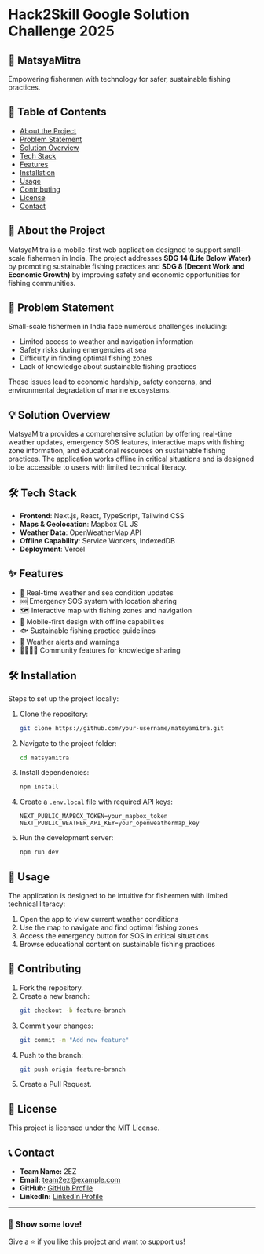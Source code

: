 # Hack2Skill Google Solution Challenge 2025

## 🚀 MatsyaMitra
Empowering fishermen with technology for safer, sustainable fishing practices.

## 📌 Table of Contents
- [About the Project](#about-the-project)
- [Problem Statement](#problem-statement)
- [Solution Overview](#solution-overview)
- [Tech Stack](#tech-stack)
- [Features](#features)
- [Installation](#installation)
- [Usage](#usage)
- [Contributing](#contributing)
- [License](#license)
- [Contact](#contact)

## 📖 About the Project
MatsyaMitra is a mobile-first web application designed to support small-scale fishermen in India. The project addresses **SDG 14 (Life Below Water)** by promoting sustainable fishing practices and **SDG 8 (Decent Work and Economic Growth)** by improving safety and economic opportunities for fishing communities.

## 🧐 Problem Statement
Small-scale fishermen in India face numerous challenges including:
- Limited access to weather and navigation information
- Safety risks during emergencies at sea
- Difficulty in finding optimal fishing zones
- Lack of knowledge about sustainable fishing practices

These issues lead to economic hardship, safety concerns, and environmental degradation of marine ecosystems.

## 💡 Solution Overview
MatsyaMitra provides a comprehensive solution by offering real-time weather updates, emergency SOS features, interactive maps with fishing zone information, and educational resources on sustainable fishing practices. The application works offline in critical situations and is designed to be accessible to users with limited technical literacy.

## 🛠 Tech Stack
- **Frontend**: Next.js, React, TypeScript, Tailwind CSS
- **Maps & Geolocation**: Mapbox GL JS
- **Weather Data**: OpenWeatherMap API
- **Offline Capability**: Service Workers, IndexedDB
- **Deployment**: Vercel

## ✨ Features
- 🌊 Real-time weather and sea condition updates
- 🆘 Emergency SOS system with location sharing
- 🗺️ Interactive map with fishing zones and navigation
- 📱 Mobile-first design with offline capabilities
- 🐟 Sustainable fishing practice guidelines
- 🔔 Weather alerts and warnings
- 👨‍👩‍👧‍👦 Community features for knowledge sharing

## 🛠 Installation
Steps to set up the project locally:

1. Clone the repository:
   ```sh
   git clone https://github.com/your-username/matsyamitra.git
   ```
2. Navigate to the project folder:
   ```sh
   cd matsyamitra
   ```
3. Install dependencies:
   ```sh
   npm install
   ```
4. Create a `.env.local` file with required API keys:
   ```
   NEXT_PUBLIC_MAPBOX_TOKEN=your_mapbox_token
   NEXT_PUBLIC_WEATHER_API_KEY=your_openweathermap_key
   ```
5. Run the development server:
   ```sh
   npm run dev
   ```

## 📌 Usage
The application is designed to be intuitive for fishermen with limited technical literacy:
1. Open the app to view current weather conditions
2. Use the map to navigate and find optimal fishing zones
3. Access the emergency button for SOS in critical situations
4. Browse educational content on sustainable fishing practices

## 🤝 Contributing
1. Fork the repository.
2. Create a new branch:
   ```sh
   git checkout -b feature-branch
   ```
3. Commit your changes:
   ```sh
   git commit -m "Add new feature"
   ```
4. Push to the branch:
   ```sh
   git push origin feature-branch
   ```
5. Create a Pull Request.

## 📜 License
This project is licensed under the MIT License.

## 📞 Contact
- **Team Name:** 2EZ
- **Email:** team2ez@example.com
- **GitHub:** [GitHub Profile](https://github.com/team2ez)
- **LinkedIn:** [LinkedIn Profile](https://linkedin.com/in/team2ez)

---
### 🌟 Show some love!
Give a ⭐️ if you like this project and want to support us!
